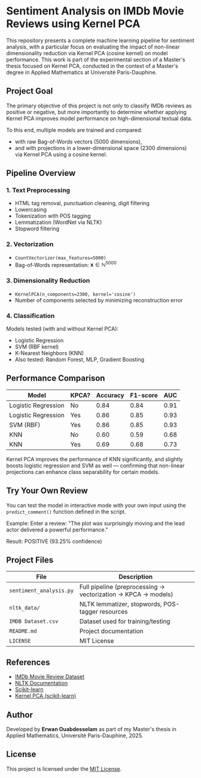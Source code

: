 # Sentiment Analysis on IMDb Movie Reviews using Kernel PCA

This repository presents a complete machine learning pipeline for sentiment analysis, with a particular focus on evaluating the impact of non-linear dimensionality reduction via Kernel PCA (cosine kernel) on model performance.
This work is part of the experimental section of a Master's thesis focused on Kernel PCA, conducted in the context of a Master's degree in Applied Mathematics at Université Paris-Dauphine.
## Project Goal

The primary objective of this project is not only to classify IMDb reviews as positive or negative, but more importantly to determine whether applying Kernel PCA improves model performance on high-dimensional textual data.

To this end, multiple models are trained and compared:
- with raw Bag-of-Words vectors (5000 dimensions),
- and with projections in a lower-dimensional space (2300 dimensions) via Kernel PCA using a cosine kernel.

## Pipeline Overview

### 1. Text Preprocessing
- HTML tag removal, punctuation cleaning, digit filtering
- Lowercasing
- Tokenization with POS tagging
- Lemmatization (WordNet via NLTK)
- Stopword filtering

### 2. Vectorization
- `CountVectorizer(max_features=5000)`
- Bag-of-Words representation: $\mathbf{x} \in \mathbb{N}^{5000}$

### 3. Dimensionality Reduction
- `KernelPCA(n_components=2300, kernel='cosine')`
- Number of components selected by minimizing reconstruction error

### 4. Classification
Models tested (with and without Kernel PCA):
- Logistic Regression
- SVM (RBF kernel)
- K-Nearest Neighbors (KNN)
- Also tested: Random Forest, MLP, Gradient Boosting

## Performance Comparison

| Model               | KPCA? | Accuracy | F1-score | AUC   |
|---------------------|--------|----------|----------|-------|
| Logistic Regression | No     | 0.84     | 0.84     | 0.91  |
| Logistic Regression | Yes    | 0.86     | 0.85     | 0.93  |
| SVM (RBF)           | Yes    | 0.86     | 0.85     | 0.93  |
| KNN                 | No     | 0.60     | 0.59     | 0.68  |
| KNN                 | Yes    | 0.69     | 0.68     | 0.73  |

Kernel PCA improves the performance of KNN significantly, and slightly boosts logistic regression and SVM as well — confirming that non-linear projections can enhance class separability for certain models.

## Try Your Own Review

You can test the model in interactive mode with your own input using the `predict_comment()` function defined in the script.

Example:
Enter a review: "The plot was surprisingly moving and the lead actor delivered a powerful performance."

Result: POSITIVE (93.25% confidence)


## Project Files

| File | Description |
|------|-------------|
| `sentiment_analysis.py` | Full pipeline (preprocessing → vectorization → KPCA → models) |
| `nltk_data/` | NLTK lemmatizer, stopwords, POS-tagger resources |
| `IMDB Dataset.csv` | Dataset used for training/testing |
| `README.md` | Project documentation |
| `LICENSE` | MIT License |

## References

- [IMDb Movie Review Dataset](https://ai.stanford.edu/~amaas/data/sentiment/)
- [NLTK Documentation](https://www.nltk.org/)
- [Scikit-learn](https://scikit-learn.org/)
- [Kernel PCA (scikit-learn)](https://scikit-learn.org/stable/modules/generated/sklearn.decomposition.KernelPCA.html)

## Author

Developed by **Erwan Ouabdesselam** as part of my Master's thesis in Applied Mathematics, Université Paris-Dauphine, 2025.

## License

This project is licensed under the [MIT License](LICENSE).
